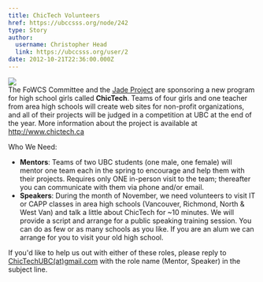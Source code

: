 ```yaml
---
title: ChicTech Volunteers 
href: https://ubccsss.org/node/242
type: Story
author:
  username: Christopher Head
  link: https://ubccsss.org/user/2
date: 2012-10-21T22:36:00.000Z
---
```


<div class="field field-name-body field-type-text-with-summary field-label-hidden"><div class="field-items"><div class="field-item even"><p><a href="http://www.chictech.ca"><img src="/files/chictech.gif"></a><br>
The FoWCS Committee and the <a href="http://www.jadeproject.ca/">Jade Project</a> are sponsoring a new program for high school girls called <b>ChicTech</b>. Teams of four girls and one teacher from area high schools will create web sites for non-profit organizations, and all of their projects will be judged in a competition at UBC at the end of the year. More information about the project is available at <a href="http://www.chictech.ca">http://www.chictech.ca</a></p>
<p>Who We Need:</p>
<ul>
<li><b>Mentors</b>: Teams of two UBC students (one male, one female) will mentor one team each in the spring to encourage and help them with their projects. Requires only ONE in-person visit to the team; thereafter you can communicate with them via phone and/or email.
</li><li><b>Speakers</b>: During the month of November, we need volunteers to visit IT or CAPP classes in area high schools (Vancouver, Richmond, North &amp; West Van) and talk a little about ChicTech for ~10 minutes. We will provide a script and arrange for a public speaking training session. You can do as few or as many schools as you like. If you are an alum we can arrange for you to visit your old high school.
</li></ul>
<p>If you&apos;d like to help us out with either of these roles, please reply to <a href="/cdn-cgi/l/email-protection#25464d4c465140464d504746654248444c490b464a48">ChicTechUBC(at)gmail.com</a> with the role name (Mentor, Speaker) in the subject line.</p>
</div></div></div>    <footer>
          </footer>